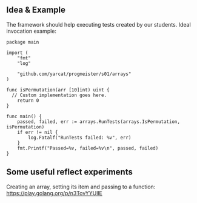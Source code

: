 ## Idea & Example

The framework should help executing tests created by our students. Ideal invocation example:

```golang
package main

import (
	"fmt"
	"log"

	"github.com/yarcat/progmeister/s01/arrays"
)

func isPermutation(arr [10]int) uint {
  // Custom implementation goes here.
	return 0
}

func main() {
	passed, failed, err := arrays.RunTests(arrays.IsPermutation, isPermutation)
	if err != nil {
		log.Fatalf("RunTests failed: %v", err)
	}
	fmt.Printf("Passed=%v, failed=%v\n", passed, failed)
}

```

## Some useful reflect experiments

Creating an array, setting its item and passing to a function: https://play.golang.org/p/n3TovYYUllE 

